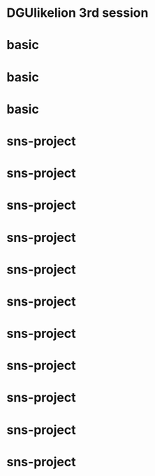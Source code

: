 # DGUlikelion 3rd session
# basic
# basic
# basic
# sns-project
# sns-project
# sns-project
# sns-project
# sns-project
# sns-project
# sns-project
# sns-project
# sns-project
# sns-project
# sns-project
